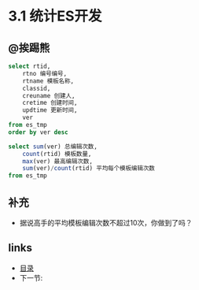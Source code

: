# 3.1 统计ES开发

## @挨踢熊
```sql
select rtid,
	rtno 编号编号,
	rtname 模板名称,
	classid,
	creuname 创建人,
	cretime 创建时间,
	updtime 更新时间,
	ver 
from es_tmp
order by ver desc

select sum(ver) 总编辑次数,
	count(rtid) 模板数量,
	max(ver) 最高编辑次数,
	sum(ver)/count(rtid) 平均每个模板编辑次数 
from es_tmp
```

## 补充
 * 据说高手的平均模板编辑次数不超过10次，你做到了吗？
 
## links
  * [目录](<preface.md>)
  * 下一节: [](<03.2.md>)
